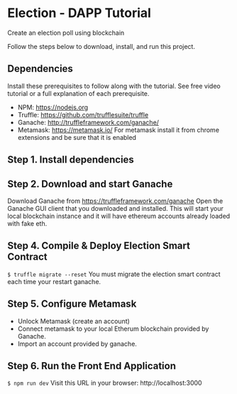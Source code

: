 
# Election - DAPP Tutorial
Create an election poll using blockchain

Follow the steps below to download, install, and run this project.

## Dependencies
Install these prerequisites to follow along with the tutorial. See free video tutorial or a full explanation of each prerequisite.
- NPM: https://nodejs.org
- Truffle: https://github.com/trufflesuite/truffle
- Ganache: http://truffleframework.com/ganache/
- Metamask: https://metamask.io/
    For metamask install it from chrome extensions and be sure that it is enabled

## Step 1. Install dependencies

## Step 2. Download and start Ganache
Download Ganache from https://truffleframework.com/ganache
Open the Ganache GUI client that you downloaded and installed. This will start your local blockchain instance and it will have ethereum accounts already loaded with fake eth.

## Step 4. Compile & Deploy Election Smart Contract
`$ truffle migrate --reset`
You must migrate the election smart contract each time your restart ganache.

## Step 5. Configure Metamask
- Unlock Metamask (create an account)
- Connect metamask to your local Etherum blockchain provided by Ganache.
- Import an account provided by ganache.

## Step 6. Run the Front End Application
`$ npm run dev`
Visit this URL in your browser: http://localhost:3000